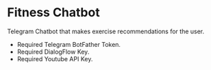 # Fitness Chatbot
Telegram Chatbot that makes exercise recommendations for the user.

- Required Telegram BotFather Token.
- Required DialogFlow Key.
- Required Youtube API Key.
